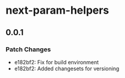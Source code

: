 # next-param-helpers

## 0.0.1

### Patch Changes

- e182bf2: Fix for build environment
- e182bf2: Added changesets for versioning

